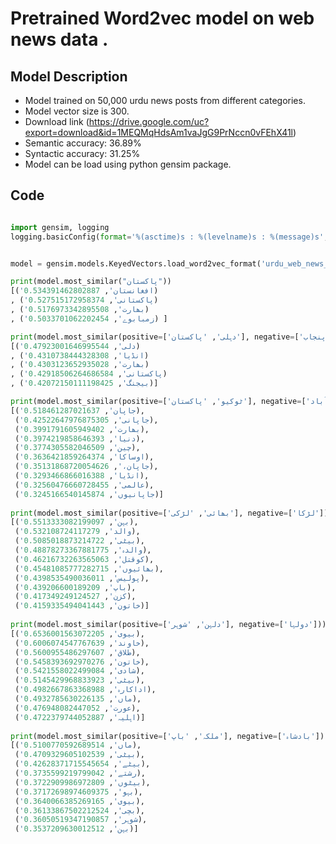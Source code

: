 # Pretrained Word2vec model on web news data .

## Model Description

- Model trained on 50,000 urdu news posts from different categories.
- Model vector size is 300.
- Download link (https://drive.google.com/uc?export=download&id=1MEQMqHdsAm1vaJgG9PrNccn0vFEhX41l)
- Semantic accuracy: 36.89%
- Syntactic accuracy: 31.25%
- Model can be load using python gensim package.

## Code

```python

import gensim, logging
logging.basicConfig(format='%(asctime)s : %(levelname)s : %(message)s', level=logging.INFO)


model = gensim.models.KeyedVectors.load_word2vec_format('urdu_web_news_vector300.bin', binary=True)

print(model.most_similar("پاکستان"))
[('افغانستان', 0.534391462802887)
, ('پاکستانی', 0.527515172958374)
, ('بھارت', 0.5176973342895508)
, ('زمبابوے', 0.5033701062202454) ]

print(model.most_similar(positive=['دہلی', 'پاکستان'], negative=['پنجاب'],topn=5))
[('دلی', 0.47923001646995544)
, ('انڈیا', 0.4310738444328308)
, ('بھارت', 0.4303123652935028)
, ('پاکستانی', 0.42918506264686584)
, ('بیجنگ', 0.42072150111198425)]

print(model.most_similar(positive=['ٹوکیو', 'پاکستان'], negative=['اسلام_آباد']))
[('جاپان', 0.518461287021637),
 ('جاپانی', 0.42522647976875305),
 ('بھارت', 0.3991791605949402),
 ('دنیا', 0.3974219858646393),
 ('چین', 0.3774305582046509),
 ('اوساکا', 0.3636421859264374),
 ('جاپان،', 0.35131868720054626),
 ('انڈیا', 0.3293466866016388),
 ('عالمی', 0.32560476660728455),
 ('جاپانیوں', 0.3245166540145874)]
 
print(model.most_similar(positive=['بھائی', 'لڑکی'], negative=['لڑکا']))
[('بہن', 0.5513333082199097),
 ('والد', 0.532108724117279),
 ('بیٹی', 0.5085018873214722),
 ('والدہ', 0.48878273367881775),
 ('کوقتل', 0.46216732263565063),
 ('بھائیوں', 0.45481085777282715),
 ('پولیس', 0.4398535490036011),
 ('باپ', 0.439206600189209),
 ('کزن', 0.417349249124527),
 ('خاتون', 0.4159335494041443)]
 
print(model.most_similar(positive=['دلہن', 'شوہر'], negative=['دولہا']))
[('بیوی', 0.6536001563072205),
 ('خاوند', 0.6006074547767639),
 ('طلاق', 0.5600955486297607),
 ('خاتون', 0.5458393692970276),
 ('شادی', 0.5421558022499084),
 ('بیٹی', 0.5145429968833923),
 ('اداکارہ', 0.4982667863368988),
 ('ماں', 0.4932785630226135),
 ('عورت', 0.476948082447052),
 ('اہلیہ', 0.4722379744052887)]
 
print(model.most_similar(positive=['ملکہ', 'باپ'], negative=['بادشاہ']))
[('ماں', 0.5100770592689514),
 ('بیٹی', 0.4709329605102539),
 ('بیٹے', 0.42628371715545654),
 ('رشتے', 0.3735599219799042),
 ('بیٹوں', 0.3722909986972809),
 ('بہو', 0.37172698974609375),
 ('بیوی', 0.3640066385269165),
 ('بچی', 0.36133867502212524),
 ('شوہر', 0.36050519347190857),
 ('بہن', 0.3537209630012512)]
 

```